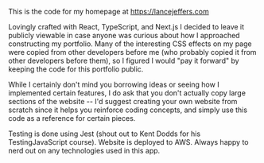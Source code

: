 This is the code for my homepage at https://lancejeffers.com

Lovingly crafted with React, TypeScript, and Next.js I decided to leave it publicly viewable in case anyone was curious about how I approached constructing my portfolio. Many of the interesting CSS effects on my page were copied from other developers before me (who probably copied it from other developers before them), so I figured I would "pay it forward" by keeping the code for this portfolio public.

While I certainly don't mind you borrowing ideas or seeing how I implemented certain features, I do ask that you don't actually copy large sections of the website -- I'd suggest creating your own website from scratch since it helps you reinforce coding concepts, and simply use this code as a reference for certain pieces.

Testing is done using Jest (shout out to Kent Dodds for his TestingJavaScript course). Website is deployed to AWS. Always happy to nerd out on any technologies used in this app.
